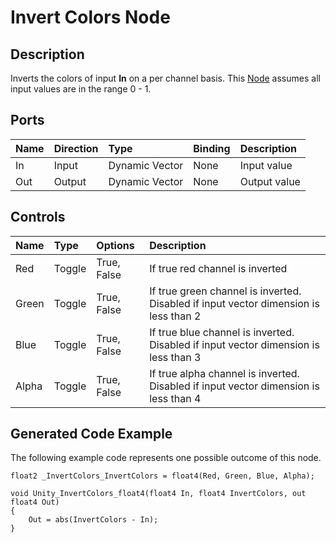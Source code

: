 # Invert Colors Node

## Description

Inverts the colors of input **In** on a per channel basis. This [Node](Node.md) assumes all input values are in the range 0 - 1.

## Ports

| Name        | Direction           | Type  | Binding | Description |
|:------------ |:-------------|:-----|:---|:---|
| In      | Input | Dynamic Vector | None | Input value |
| Out | Output      |    Dynamic Vector | None | Output value |

## Controls

| Name        | Type           | Options  | Description |
|:------------ |:-------------|:-----|:---|
| Red      | Toggle | True, False | If true red channel is inverted |
| Green     | Toggle | True, False | If true green channel is inverted. Disabled if input vector dimension is less than 2 |
| Blue     | Toggle | True, False | If true blue channel is inverted. Disabled if input vector dimension is less than 3 |
| Alpha     | Toggle | True, False | If true alpha channel is inverted. Disabled if input vector dimension is less than 4 |

## Generated Code Example

The following example code represents one possible outcome of this node.

```
float2 _InvertColors_InvertColors = float4(Red, Green, Blue, Alpha);

void Unity_InvertColors_float4(float4 In, float4 InvertColors, out float4 Out)
{
    Out = abs(InvertColors - In);
}
```
